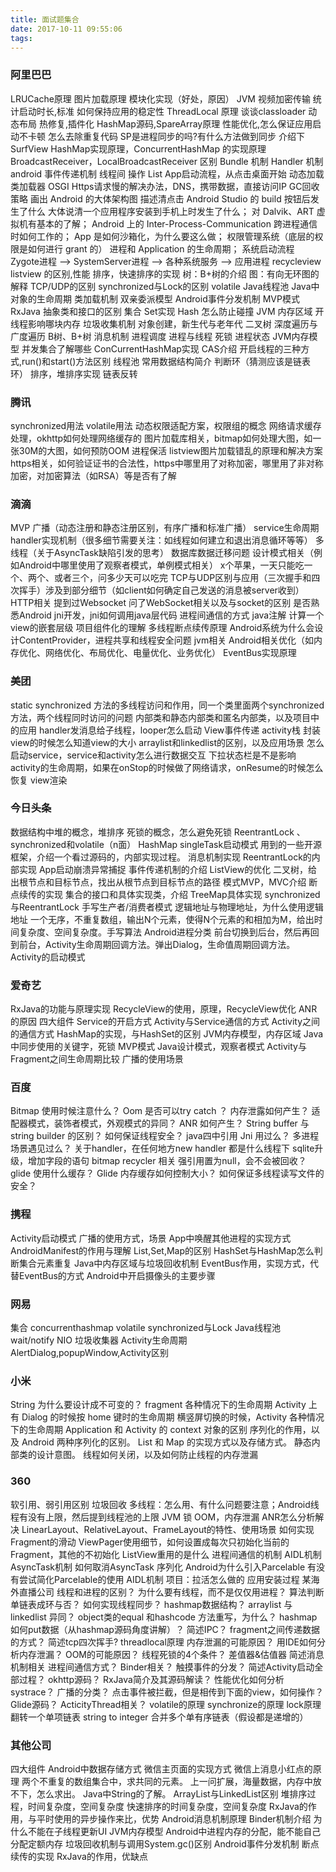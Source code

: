 ```yaml
---
title: 面试题集合
date: 2017-10-11 09:55:06
tags:
---
```

### 阿里巴巴
LRUCache原理
图片加载原理
模块化实现（好处，原因）
JVM
视频加密传输
统计启动时长,标准
如何保持应用的稳定性
ThreadLocal 原理
谈谈classloader
动态布局
热修复,插件化
HashMap源码,SpareArray原理
性能优化,怎么保证应用启动不卡顿
怎么去除重复代码
SP是进程同步的吗?有什么方法做到同步
介绍下SurfView
HashMap实现原理，ConcurrentHashMap 的实现原理
BroadcastReceiver，LocalBroadcastReceiver 区别
Bundle 机制
Handler 机制
android 事件传递机制
线程间 操作 List
App启动流程，从点击桌面开始
动态加载
类加载器
OSGI
Https请求慢的解决办法，DNS，携带数据，直接访问IP
GC回收策略
画出 Android 的大体架构图
描述清点击 Android Studio 的 build 按钮后发生了什么
大体说清一个应用程序安装到手机上时发生了什么；
对 Dalvik、ART 虚拟机有基本的了解；
Android 上的 Inter-Process-Communication 跨进程通信时如何工作的；
App 是如何沙箱化，为什么要这么做；
权限管理系统（底层的权限是如何进行 grant 的）
进程和 Application 的生命周期；
系统启动流程 Zygote进程 –> SystemServer进程 –> 各种系统服务 –> 应用进程
recycleview listview 的区别,性能
排序，快速排序的实现
树：B+树的介绍
图：有向无环图的解释
TCP/UDP的区别
synchronized与Lock的区别
volatile
Java线程池
Java中对象的生命周期
类加载机制
双亲委派模型
Android事件分发机制
MVP模式
RxJava
抽象类和接口的区别
集合 Set实现 Hash 怎么防止碰撞
JVM 内存区域 开线程影响哪块内存
垃圾收集机制 对象创建，新生代与老年代
二叉树 深度遍历与广度遍历
B树、B+树
消息机制
进程调度
进程与线程
死锁
进程状态
JVM内存模型
并发集合了解哪些
ConCurrentHashMap实现
CAS介绍
开启线程的三种方式,run()和start()方法区别
线程池
常用数据结构简介
判断环（猜测应该是链表环）
排序，堆排序实现
链表反转
### 腾讯
synchronized用法
volatile用法
动态权限适配方案，权限组的概念
网络请求缓存处理，okhttp如何处理网络缓存的
图片加载库相关，bitmap如何处理大图，如一张30M的大图，如何预防OOM
进程保活
listview图片加载错乱的原理和解决方案
https相关，如何验证证书的合法性，https中哪里用了对称加密，哪里用了非对称加密，对加密算法（如RSA）等是否有了解
### 滴滴
MVP
广播（动态注册和静态注册区别，有序广播和标准广播）
service生命周期
handler实现机制（很多细节需要关注：如线程如何建立和退出消息循环等等）
多线程（关于AsyncTask缺陷引发的思考）
数据库数据迁移问题
设计模式相关（例如Android中哪里使用了观察者模式，单例模式相关）
x个苹果，一天只能吃一个、两个、或者三个，问多少天可以吃完
TCP与UDP区别与应用（三次握手和四次挥手）涉及到部分细节（如client如何确定自己发送的消息被server收到） HTTP相关 提到过Websocket 问了WebSocket相关以及与socket的区别
是否熟悉Android jni开发，jni如何调用java层代码
进程间通信的方式
java注解
计算一个view的嵌套层级
项目组件化的理解
多线程断点续传原理
Android系统为什么会设计ContentProvider，进程共享和线程安全问题
jvm相关
Android相关优化（如内存优化、网络优化、布局优化、电量优化、业务优化）
EventBus实现原理
### 美团
static synchronized 方法的多线程访问和作用，同一个类里面两个synchronized方法，两个线程同时访问的问题
内部类和静态内部类和匿名内部类，以及项目中的应用
handler发消息给子线程，looper怎么启动
View事件传递
activity栈
封装view的时候怎么知道view的大小
arraylist和linkedlist的区别，以及应用场景
怎么启动service，service和activity怎么进行数据交互
下拉状态栏是不是影响activity的生命周期，如果在onStop的时候做了网络请求，onResume的时候怎么恢复
view渲染
### 今日头条
数据结构中堆的概念，堆排序
死锁的概念，怎么避免死锁
ReentrantLock 、synchronized和volatile（n面）
HashMap
singleTask启动模式
用到的一些开源框架，介绍一个看过源码的，内部实现过程。
消息机制实现
ReentrantLock的内部实现
App启动崩溃异常捕捉
事件传递机制的介绍
ListView的优化
二叉树，给出根节点和目标节点，找出从根节点到目标节点的路径
模式MVP，MVC介绍
断点续传的实现
集合的接口和具体实现类，介绍
TreeMap具体实现
synchronized与ReentrantLock
手写生产者/消费者模式
逻辑地址与物理地址，为什么使用逻辑地址
一个无序，不重复数组，输出N个元素，使得N个元素的和相加为M，给出时间复杂度、空间复杂度。手写算法
Android进程分类
前台切换到后台，然后再回到前台，Activity生命周期回调方法。弹出Dialog，生命值周期回调方法。
Activity的启动模式
### 爱奇艺
RxJava的功能与原理实现
RecycleView的使用，原理，RecycleView优化
ANR的原因
四大组件
Service的开启方式
Activity与Service通信的方式
Activity之间的通信方式
HashMap的实现，与HashSet的区别
JVM内存模型，内存区域
Java中同步使用的关键字，死锁
MVP模式
Java设计模式，观察者模式
Activity与Fragment之间生命周期比较
广播的使用场景
### 百度
Bitmap 使用时候注意什么？
Oom 是否可以try catch ？
内存泄露如何产生？
适配器模式，装饰者模式，外观模式的异同？
ANR 如何产生？
String buffer 与string builder 的区别？
如何保证线程安全？
java四中引用
Jni 用过么？
多进程场景遇见过么？
关于handler，在任何地方new handler 都是什么线程下
sqlite升级，增加字段的语句
bitmap recycler 相关
强引用置为null，会不会被回收？
glide 使用什么缓存？
Glide 内存缓存如何控制大小？
如何保证多线程读写文件的安全？
### 携程
Activity启动模式
广播的使用方式，场景
App中唤醒其他进程的实现方式
AndroidManifest的作用与理解
List,Set,Map的区别
HashSet与HashMap怎么判断集合元素重复
Java中内存区域与垃圾回收机制
EventBus作用，实现方式，代替EventBus的方式
Android中开启摄像头的主要步骤
### 网易
集合
concurrenthashmap
volatile
synchronized与Lock
Java线程池
wait/notify
NIO
垃圾收集器
Activity生命周期
AlertDialog,popupWindow,Activity区别
### 小米
String 为什么要设计成不可变的？
fragment 各种情况下的生命周期
Activity 上有 Dialog 的时候按 home 键时的生命周期
横竖屏切换的时候，Activity 各种情况下的生命周期
Application 和 Activity 的 context 对象的区别
序列化的作用，以及 Android 两种序列化的区别。
List 和 Map 的实现方式以及存储方式。
静态内部类的设计意图。
线程如何关闭，以及如何防止线程的内存泄漏
### 360
软引用、弱引用区别
垃圾回收
多线程：怎么用、有什么问题要注意；Android线程有没有上限，然后提到线程池的上限
JVM
锁
OOM，内存泄漏
ANR怎么分析解决
LinearLayout、RelativeLayout、FrameLayout的特性、使用场景
如何实现Fragment的滑动
ViewPager使用细节，如何设置成每次只初始化当前的Fragment，其他的不初始化
ListView重用的是什么
进程间通信的机制
AIDL机制
AsyncTask机制
如何取消AsyncTask
序列化
Android为什么引入Parcelable
有没有尝试简化Parcelable的使用
AIDL机制
项目：拉活怎么做的
应用安装过程
某海外直播公司
线程和进程的区别？
为什么要有线程，而不是仅仅用进程？
算法判断单链表成环与否？
如何实现线程同步？
hashmap数据结构？
arraylist 与 linkedlist 异同？
object类的equal 和hashcode 方法重写，为什么？
hashmap如何put数据（从hashmap源码角度讲解）？
简述IPC？
fragment之间传递数据的方式？
简述tcp四次挥手?
threadlocal原理
内存泄漏的可能原因？
用IDE如何分析内存泄漏？
OOM的可能原因？
线程死锁的4个条件？
差值器&估值器
简述消息机制相关
进程间通信方式？
Binder相关？
触摸事件的分发？
简述Activity启动全部过程？
okhttp源码？
RxJava简介及其源码解读？
性能优化如何分析systrace？
广播的分类？
点击事件被拦截，但是相传到下面的view，如何操作？
Glide源码？
ActicityThread相关？
volatile的原理
synchronize的原理
lock原理
翻转一个单项链表
string to integer
合并多个单有序链表（假设都是递增的）
### 其他公司
四大组件
Android中数据存储方式
微信主页面的实现方式
微信上消息小红点的原理
两个不重复的数组集合中，求共同的元素。
上一问扩展，海量数据，内存中放不下，怎么求出。
Java中String的了解。
ArrayList与LinkedList区别
堆排序过程，时间复杂度，空间复杂度
快速排序的时间复杂度，空间复杂度
RxJava的作用，与平时使用的异步操作来比，优势
Android消息机制原理
Binder机制介绍
为什么不能在子线程更新UI
JVM内存模型
Android中进程内存的分配，能不能自己分配定额内存
垃圾回收机制与调用System.gc()区别
Android事件分发机制
断点续传的实现
RxJava的作用，优缺点
